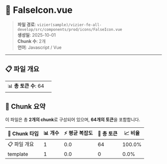 # 📄 FalseIcon.vue

> **파일 경로**: `vizier(sample)/vizier-fe-all-develop/src/components/prod/icons/FalseIcon.vue`  
> **생성일**: 2025-10-01  
> **Chunk 수**: 2개  
> **언어**: Javascript / Vue
---


## 📋 파일 개요

| | |
|--|--|
| 📊 **총 토큰 수**: 64 |  |






## 🧩 Chunk 요약

이 파일은 총 **2개의 chunk**로 구성되어 있으며, **64개의 토큰**을 포함합니다.

| 🧩 Chunk 타입 | 📊 개수 | ⚡ 평균 복잡도 | 📝 총 토큰 | 📈 비율 |
|---------------|--------|-------------|----------|--------|
| 📋 파일 개요 | 1 | 0.0 | 64 | 100.0% |
| template | 1 | 0.0 | 0 | 0.0% |

